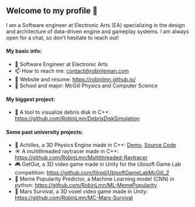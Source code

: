## Welcome to my profile 👋

I am a Software engineer at Electronic Arts (EA) specializing in the design and architecture of data-driven engine and gameplay systems. I am always open for a chat, so don't hesitate to reach out!

#### My basic info:

- 💼 Software Engineer at Electronic Arts
- 📫 How to reach me: contact@robinleman.com
- 📓 Website and resume: https://robinlmn.github.io/
- 🏫 School and major: McGill Physics and Computer Science

#### My biggest project:

- 🌌 A tool to visualize debris disk in C++: https://github.com/RobinLmn/DebrisDiskSimulation

#### Some past university projects:

- 🏹 Achilles, a 3D Physics Engine made in C++: [Demo](https://robinlmn.github.io/achilles.html), [Source Code](https://github.com/Scarlet-Engine-Team-GameDev-McGill/Scarlet-Engine/tree/main/ScarletEngine/Sources/AchillesPhysics)
- ☀️ A multithreaded raytracer made in C++: https://github.com/RobinLmn/Multithreaded-Raytracer
- 🎮 GetOut, a 3D video game made in Unity for the Ubisoft Game Lab competition: https://github.com/filrod/UbisoftGameLabMcGill_2
- 🐸 Meme Popularity Predictor, a Machine Learning model (CNN) in python: https://github.com/RobinLmn/ML-MemePopularity
- 🧊 Mars Survival, a 3D voxel video game made in Unity: https://github.com/RobinLmn/MC-Mars-Survival
